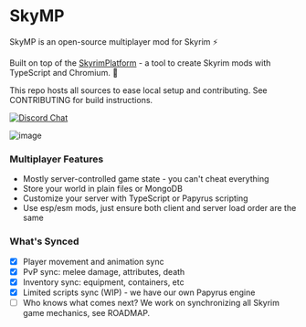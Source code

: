 # SkyMP

SkyMP is an open-source multiplayer mod for Skyrim ⚡

Built on top of the [SkyrimPlatform](https://www.nexusmods.com/skyrimspecialedition/mods/54909) - a tool to create Skyrim mods with TypeScript and Chromium. 🚀

This repo hosts all sources to ease local setup and contributing. See CONTRIBUTING for build instructions.

[![Discord Chat](https://img.shields.io/discord/699653182946803722?label=Discord&logo=Discord)](https://discord.gg/k39uQ9Yudt)

![image](https://user-images.githubusercontent.com/37947786/158084241-7057ea3e-3644-460c-9ad1-9f9b63859e15.png)

### Multiplayer Features

- Mostly server-controlled game state - you can't cheat everything
- Store your world in plain files or MongoDB
- Customize your server with TypeScript or Papyrus scripting
- Use esp/esm mods, just ensure both client and server load order are the same

### What's Synced

- [x] Player movement and animation sync
- [x] PvP sync: melee damage, attributes, death
- [x] Inventory sync: equipment, containers, etc
- [x] Limited scripts sync (WIP) - we have our own Papyrus engine
- [ ] Who knows what comes next? We work on synchronizing all Skyrim game mechanics, see ROADMAP.
